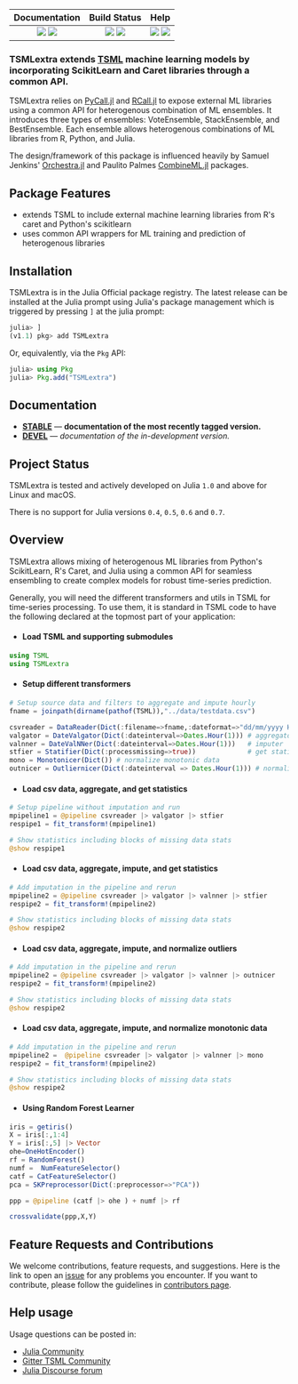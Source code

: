 | **Documentation** | **Build Status** | **Help** |
|:---:|:---:|:---:|
| [![][docs-dev-img]][docs-dev-url] [![][docs-stable-img]][docs-stable-url] | [![][travis-img]][travis-url] [![][codecov-img]][codecov-url] | [![][slack-img]][slack-url] [![][gitter-img]][gitter-url] |

### TSMLextra extends [TSML](https://github.com/IBM/TSML.jl) machine learning models by incorporating ScikitLearn and Caret libraries through a common API.

TSMLextra relies on [PyCall.jl](https://github.com/JuliaPy/PyCall.jl) and [RCall.jl](https://github.com/JuliaInterop/RCall.jl)
to expose external ML libraries using a common API for heterogenous combination of ML ensembles. It  introduces three types of ensembles: VoteEnsemble, StackEnsemble, and BestEnsemble.
Each ensemble allows heterogenous combinations of ML libraries from R, Python, and Julia.

The design/framework of this package is influenced heavily by Samuel Jenkins' [Orchestra.jl](https://github.com/svs14/Orchestra.jl) and Paulito Palmes [CombineML.jl](https://github.com/ppalmes/CombineML.jl) packages.

## Package Features

- extends TSML to include external machine learning libraries from R's caret and Python's scikitlearn
- uses common API wrappers for ML training and prediction of heterogenous libraries

## Installation
TSMLextra is in the Julia Official package registry. The latest release can be installed at the Julia prompt using Julia's package management which is triggered by pressing `]` at the julia prompt:

```julia
julia> ]
(v1.1) pkg> add TSMLextra
```

Or, equivalently, via the `Pkg` API:

```julia
julia> using Pkg
julia> Pkg.add("TSMLextra")
```

## Documentation

- [**STABLE**][docs-stable-url] &mdash; **documentation of the most recently tagged version.**
- [**DEVEL**][docs-dev-url] &mdash; *documentation of the in-development version.*

## Project Status

TSMLextra is tested and actively developed on Julia `1.0` and above for Linux and macOS.

There is no support for Julia versions `0.4`, `0.5`, `0.6` and `0.7`.

## Overview

TSMLextra allows mixing of heterogenous ML libraries from Python's ScikitLearn, R's Caret, and Julia using a common API for seamless ensembling to create complex models for robust time-series prediction.

Generally, you will need the different transformers and utils in TSML for time-series processing. To use them, it is standard in TSML code to have the following declared at the topmost part of your application:

- #### Load TSML and supporting submodules
```julia
using TSML 
using TSMLextra
```

- #### Setup different transformers
```julia
# Setup source data and filters to aggregate and impute hourly
fname = joinpath(dirname(pathof(TSML)),"../data/testdata.csv")

csvreader = DataReader(Dict(:filename=>fname,:dateformat=>"dd/mm/yyyy HH:MM"))
valgator = DateValgator(Dict(:dateinterval=>Dates.Hour(1))) # aggregator
valnner = DateValNNer(Dict(:dateinterval=>Dates.Hour(1)))   # imputer
stfier = Statifier(Dict(:processmissing=>true))             # get statistics
mono = Monotonicer(Dict()) # normalize monotonic data
outnicer = Outliernicer(Dict(:dateinterval => Dates.Hour(1))) # normalize outliers
```

- #### Load csv data, aggregate, and get statistics
```julia
# Setup pipeline without imputation and run
mpipeline1 = @pipeline csvreader |> valgator |> stfier
respipe1 = fit_transform!(mpipeline1)

# Show statistics including blocks of missing data stats
@show respipe1
```

 - #### Load csv data, aggregate, impute, and get statistics
```julia
# Add imputation in the pipeline and rerun
mpipeline2 = @pipeline csvreader |> valgator |> valnner |> stfier
respipe2 = fit_transform!(mpipeline2)

# Show statistics including blocks of missing data stats
@show respipe2
```

- #### Load csv data, aggregate, impute, and normalize outliers
```julia
# Add imputation in the pipeline and rerun
mpipeline2 = @pipeline csvreader |> valgator |> valnner |> outnicer
respipe2 = fit_transform!(mpipeline2)

# Show statistics including blocks of missing data stats
@show respipe2
```

- #### Load csv data, aggregate, impute, and normalize monotonic data
```julia
# Add imputation in the pipeline and rerun
mpipeline2 =  @pipeline csvreader |> valgator |> valnner |> mono
respipe2 = fit_transform!(mpipeline2)

# Show statistics including blocks of missing data stats
@show respipe2
```

- #### Using Random Forest Learner
```julia
iris = getiris()
X = iris[:,1:4]
Y = iris[:,5] |> Vector
ohe=OneHotEncoder()
rf = RandomForest()
numf =  NumFeatureSelector()
catf = CatFeatureSelector()
pca = SKPreprocessor(Dict(:preprocessor=>"PCA"))

ppp = @pipeline (catf |> ohe ) + numf |> rf

crossvalidate(ppp,X,Y)
```

## Feature Requests and Contributions

We welcome contributions, feature requests, and suggestions. Here is the link to open an [issue][issues-url] for any problems you encounter. If you want to contribute, please follow the guidelines in [contributors page][contrib-url].

## Help usage

Usage questions can be posted in:
- [Julia Community](https://julialang.org/community/) 
- [Gitter TSML Community][gitter-url]
- [Julia Discourse forum][discourse-tag-url]


[contrib-url]: https://github.com/IBM/TSML.jl/blob/master/CONTRIBUTORS.md
[issues-url]: https://github.com/IBM/TSML.jl/issues

[discourse-tag-url]: https://discourse.julialang.org/

[gitter-url]: https://gitter.im/TSMLearning/community
[gitter-img]: https://badges.gitter.im/ppalmes/TSML.jl.svg

[slack-img]: https://img.shields.io/badge/chat-on%20slack-yellow.svg
[slack-url]: https://julialang.slack.com


[docs-stable-img]: https://img.shields.io/badge/docs-stable-blue.svg
[docs-stable-url]: https://ibm.github.io/TSML.jl/stable/
[docs-dev-img]: https://img.shields.io/badge/docs-dev-blue.svg
[docs-dev-url]: https://ibm.github.io/TSML.jl/latest/

[travis-img]: https://travis-ci.org/ppalmes/TSMLextra.jl.svg?branch=master
[travis-url]: https://travis-ci.org/ppalmes/TSMLextra.jl

[codecov-img]: https://codecov.io/gh/IBM/TSML.jl/branch/master/graph/badge.svg
[codecov-url]: https://codecov.io/gh/IBM/TSML.jl
